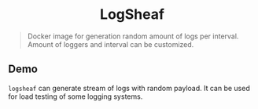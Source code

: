 <h1 align="center">LogSheaf</h1>

> Docker image for generation random amount of logs per interval. Amount of loggers and interval can be customized.

## Demo

`logsheaf` can generate stream of logs with random payload. It can be used for load testing of some logging systems.
